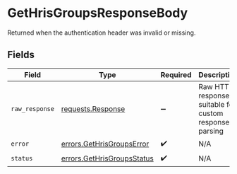 # GetHrisGroupsResponseBody

Returned when the authentication header was invalid or missing.


## Fields

| Field                                                                                 | Type                                                                                  | Required                                                                              | Description                                                                           |
| ------------------------------------------------------------------------------------- | ------------------------------------------------------------------------------------- | ------------------------------------------------------------------------------------- | ------------------------------------------------------------------------------------- |
| `raw_response`                                                                        | [requests.Response](https://requests.readthedocs.io/en/latest/api/#requests.Response) | :heavy_minus_sign:                                                                    | Raw HTTP response; suitable for custom response parsing                               |
| `error`                                                                               | [errors.GetHrisGroupsError](../../models/errors/gethrisgroupserror.md)                | :heavy_check_mark:                                                                    | N/A                                                                                   |
| `status`                                                                              | [errors.GetHrisGroupsStatus](../../models/errors/gethrisgroupsstatus.md)              | :heavy_check_mark:                                                                    | N/A                                                                                   |